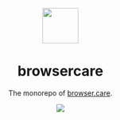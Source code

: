 <div align="center">
  <p>
    <img src="https://browser.care/logo.png" width="72">
  </p>

  <h1>browsercare</h1>

  <p>
    The monorepo of <a href="https://browser.care">browser.care</a>.
  </p>

  <p>
    <a href="https://conventionalcommits.org"><img src="https://img.shields.io/badge/Conventional%20Commits-1.0.0-%23FE5196" ></a>
  </p>
</div>
